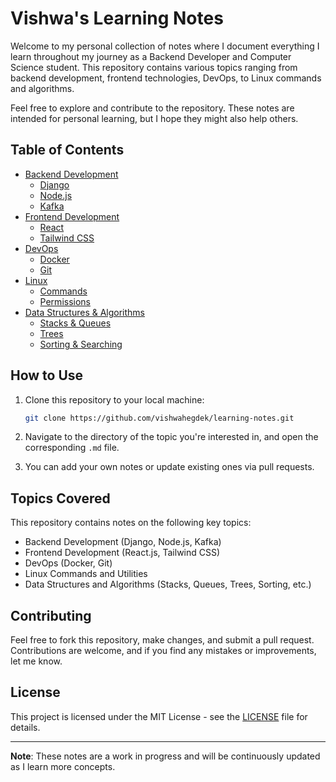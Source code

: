 # Vishwa's Learning Notes

Welcome to my personal collection of notes where I document everything I learn throughout my journey as a Backend Developer and Computer Science student. This repository contains various topics ranging from backend development, frontend technologies, DevOps, to Linux commands and algorithms.

Feel free to explore and contribute to the repository. These notes are intended for personal learning, but I hope they might also help others.

## Table of Contents

- [Backend Development](#backend-development)
  - [Django](backend/django.md)
  - [Node.js](backend/nodejs.md)
  - [Kafka](backend/kafka.md)
- [Frontend Development](#frontend-development)
  - [React](frontend/react.md)
  - [Tailwind CSS](frontend/tailwind.md)
- [DevOps](#devops)
  - [Docker](devops/docker.md)
  - [Git](devops/git.md)
- [Linux](#linux)
  - [Commands](linux/commands.md)
  - [Permissions](linux/permissions.md)
- [Data Structures & Algorithms](#data-structures--algorithms)
  - [Stacks & Queues](ds_algorithms/stacks_queues.md)
  - [Trees](ds_algorithms/trees.md)
  - [Sorting & Searching](ds_algorithms/sorting_searching.md)

## How to Use

1. Clone this repository to your local machine:
    ```bash
    git clone https://github.com/vishwahegdek/learning-notes.git
    ```

2. Navigate to the directory of the topic you're interested in, and open the corresponding `.md` file.

3. You can add your own notes or update existing ones via pull requests.

## Topics Covered

This repository contains notes on the following key topics:
- Backend Development (Django, Node.js, Kafka)
- Frontend Development (React.js, Tailwind CSS)
- DevOps (Docker, Git)
- Linux Commands and Utilities
- Data Structures and Algorithms (Stacks, Queues, Trees, Sorting, etc.)

## Contributing

Feel free to fork this repository, make changes, and submit a pull request. Contributions are welcome, and if you find any mistakes or improvements, let me know.

## License

This project is licensed under the MIT License - see the [LICENSE](LICENSE) file for details.

---

**Note**: These notes are a work in progress and will be continuously updated as I learn more concepts.

